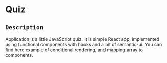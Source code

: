 # Quiz

## `Description`

Application is a little JavaScript quiz. 
It is simple React app, implemented using functional components with hooks and a bit of semantic-ui. 
You can find here example of conditional rendering, and mapping array to components.




